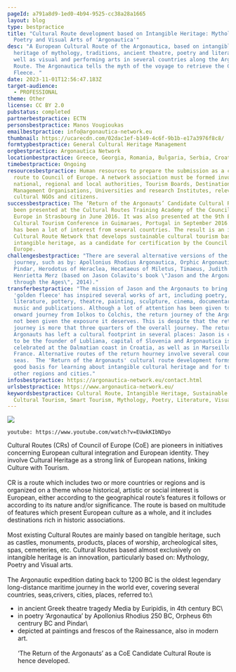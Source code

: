 ```yaml
---
pageId: a791a8d9-1ed0-4b94-9525-cc38a28a1665
layout: blog
type: bestpractice
title: "Cultural Route development based on Intangible Heritage: Mythology,
  Poetry and Visual Arts of 'Argonautica'"
desc: "A European Cultural Route of the Argonautica, based on intangible
  heritage of mythology, traditions, ancient theatre, poetry and literature, as
  well as visual and performing arts in several countries along the Argonautica
  Route. The Argonautica tells the myth of the voyage to retrieve the Golden
  Fleece. "
date: 2023-11-01T12:56:47.183Z
target-audience:
  - PROFESSIONAL
theme: Other
license: CC BY 2.0
pubstatus: completed
partnerbestpractice: ECTN
personsbestpractice: Manos Vougioukas
emailbestpractice: info@argonautica-network.eu
thumbnail: https://ucarecdn.com/02dac1ef-b149-4c6f-9b1b-e17a3976f8c8/
formtypbestpractice: General Cultural Heritage Management
orgbestpractice: Argonautica Network
locationbestpractice: Greece, Georgia, Romania, Bulgaria, Serbia, Croatia, Slovenia, Italy, France
timebestpractice: Ongoing
resourcesbestpractice: Human resources to prepare the submission as a candidate
  route to Council of Europe. A network association must be formed involving
  national, regional and local authorities, Tourism Boards, Destination
  Management Organisations, Universities and research Institutes, relevant
  cultural NGOs and citizens.
successbestpractice: The ‘Return of the Argonauts’ Candidate Cultural Route has
  been presented at the Cultural Routes Training Academy of the Council of
  Europe in Strasbourg in June 2016. It was also presented at the 9th European
  Cultural Tourism Conference in Guimaraes, Portugal in September 2016. There
  has been a lot of interest from several countries. The result is an innovative
  Cultural Route Network that develops sustainable cultural tourism based on
  intangible heritage, as a candidate for certification by the Council of
  Europe.
challengesbestpractice: "There are several alternative versions of the return
  journey, such as by: Apollonius Rhodius Argonautica, Orphic Argonautica,
  Pindar, Herodotus of Heraclea, Hecataeus of Miletus, Timaeus, Judith Bacon,
  Henrietta Merz (based on Jason Colavito's book \"Jason and the Argonauts
  through the Ages\", 2014)."
transferbestpractice: "The mission of Jason and the Argonauts to bring back the
  'golden fleece' has inspired several works of art, including poetry,
  literature, pottery, theatre, painting, sculpture, cinema, documentaries,
  music and publications. Although a lot of attention has been given to the
  onward journey from Iolkos to Colchis, the return journey of the Argonauts has
  not been given the exposure it deserves. This is despite that the return
  journey is more that three quarters of the overall journey. The return of the
  Argonauts has left a cultural footprint in several places: Jason is considered
  to be the founder of Lubliana, capital of Slovenia and Argonautica is
  celebrated at the Dalmatian coast in Croatia, as well as in Marseille south of
  France. Alternative routes of the return hourney involve several countries and
  seas.  The 'Return of the Argonauts' cultural route development forms a very
  good basis for learning about intangible cultural heritage and for transfer to
  other regions and cities."
infosbestpractice: https://argonautica-network.eu/contact.html
urlsbestpractice: https://www.argonautica-network.eu/
keywordsbestpractice: Cultural Route, Intangible Heritage, Sustainable Tourism,
  Cultural Tourism, Smart Tourism, Mythology, Poetry, Literature, Visual Arts
---
```

![](https://ucarecdn.com/9b703ddd-08b8-437a-822b-ee1222f66a4b/)

`youtube: https://www.youtube.com/watch?v=EUwkKIbNDyo`

<!--StartFragment-->

Cultural Routes (CRs) of Council of Europe (CoE) are pioneers in initiatives concerning European cultural integration and European identity. They involve Cultural Heritage as a strong link of European nations, linking Culture with Tourism.\
\
CR is a route which includes two or more countries or regions and is organized on a theme whose historical, artistic or social interest is European, either according to the geographical route’s features it follows or according to its nature and/or significance. The route is based on multitude of features which present European culture as a whole, and it includes destinations rich in historic associations.\
\
Most existing Cultural Routes are mainly based on tangible heritage, such as castles, monuments, products, places of worship, archeological sites, spas, cemeteries, etc. Cultural Routes based almost exclusively on\
intangible heritage is an innovation, particularly based on: Mythology, Poetry and Visual arts.\
\
The Argonautic expedition dating back to 1200 BC is the oldest legendary long-distance maritime journey in the world ever, covering several countries, seas,crivers, cities, places, referred to:\

* in ancient Greek theatre tragedy Media by Euripidis, in 4th century BC\
* in poetry ‘Argonautica’ by Apollonius Rhodius 250 BC, Orpheus 6th centrury BC and Pindar\
* depicted at paintings and frescos of the Rainessance, also in modern art.\
  \
  ‘The Return of the Argonauts’ as a CoE Candidate Cultural Route is hence developed.

<!--EndFragment-->